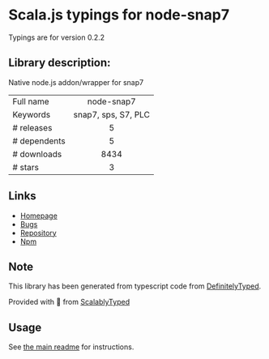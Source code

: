 
# Scala.js typings for node-snap7

Typings are for version 0.2.2

## Library description:
Native node.js addon/wrapper for snap7

|                    |                 |
| ------------------ | :-------------: |
| Full name          | node-snap7 |
| Keywords           | snap7, sps, S7, PLC |
| # releases         | 5 |
| # dependents       | 5 |
| # downloads        | 8434 |
| # stars            | 3 |

## Links
- [Homepage](https://github.com/mathiask88/node-snap7)
- [Bugs](https://github.com/mathiask88/node-snap7/issues)
- [Repository](https://github.com/mathiask88/node-snap7)
- [Npm](https://www.npmjs.com/package/node-snap7)
    


## Note
This library has been generated from typescript code from [DefinitelyTyped](https://definitelytyped.org).

Provided with :purple_heart: from [ScalablyTyped](https://github.com/oyvindberg/ScalablyTyped)

## Usage
See [the main readme](../../readme.md) for instructions.


